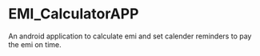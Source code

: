 # EMI_CalculatorAPP
An android application to calculate emi and set calender reminders to pay the emi on time.
